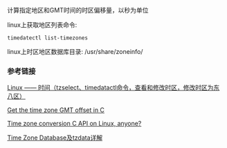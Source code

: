 计算指定地区和GMT时间的时区偏移量，以秒为单位

linux上获取地区列表命令:
```
timedatectl list-timezones
```

linux上时区地区数据库目录:
/usr/share/zoneinfo/

### 参考链接

[Linux —— 时间（tzselect、timedatactl命令，查看和修改时区，修改时区为东八区）](https://blog.csdn.net/weixin_42167759/article/details/90648225)

[Get the time zone GMT offset in C](https://stackoverflow.com/questions/13804095/get-the-time-zone-gmt-offset-in-c)

[Time zone conversion C API on Linux, anyone?](https://stackoverflow.com/questions/1223947/time-zone-conversion-c-api-on-linux-anyone)

[Time Zone Database及tzdata详解](https://blog.csdn.net/taiyangdao/article/details/80517850)
